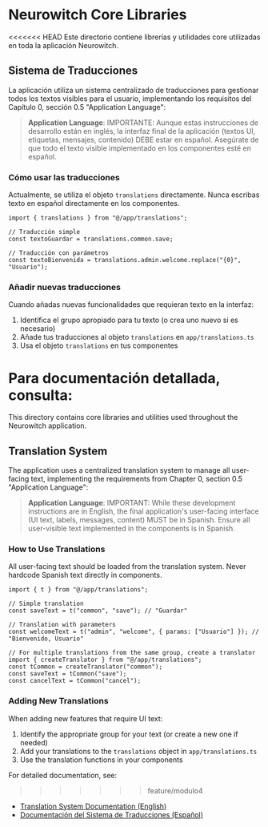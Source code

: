 # Neurowitch Core Libraries

<<<<<<< HEAD
Este directorio contiene librerías y utilidades core utilizadas en toda la aplicación Neurowitch.

## Sistema de Traducciones

La aplicación utiliza un sistema centralizado de traducciones para gestionar todos los textos visibles para el usuario, implementando los requisitos del Capítulo 0, sección 0.5 "Application Language":

> **Application Language**: IMPORTANTE: Aunque estas instrucciones de desarrollo están en inglés, la interfaz final de la aplicación (textos UI, etiquetas, mensajes, contenido) DEBE estar en español. Asegúrate de que todo el texto visible implementado en los componentes esté en español.

### Cómo usar las traducciones

Actualmente, se utiliza el objeto `translations` directamente. Nunca escribas texto en español directamente en los componentes.

```tsx
import { translations } from "@/app/translations";

// Traducción simple
const textoGuardar = translations.common.save;

// Traducción con parámetros
const textoBienvenida = translations.admin.welcome.replace("{0}", "Usuario");
```

### Añadir nuevas traducciones

Cuando añadas nuevas funcionalidades que requieran texto en la interfaz:

1. Identifica el grupo apropiado para tu texto (o crea uno nuevo si es necesario)
2. Añade tus traducciones al objeto `translations` en `app/translations.ts`
3. Usa el objeto `translations` en tus componentes

Para documentación detallada, consulta:
=======
This directory contains core libraries and utilities used throughout the Neurowitch application.

## Translation System

The application uses a centralized translation system to manage all user-facing text, implementing the requirements from Chapter 0, section 0.5 "Application Language":

> **Application Language**: IMPORTANT: While these development instructions are in English, the final application's user-facing interface (UI text, labels, messages, content) MUST be in Spanish. Ensure all user-visible text implemented in the components is in Spanish.

### How to Use Translations

All user-facing text should be loaded from the translation system. Never hardcode Spanish text directly in components.

```tsx
import { t } from "@/app/translations";

// Simple translation
const saveText = t("common", "save"); // "Guardar"

// Translation with parameters
const welcomeText = t("admin", "welcome", { params: ["Usuario"] }); // "Bienvenido, Usuario"

// For multiple translations from the same group, create a translator
import { createTranslator } from "@/app/translations";
const tCommon = createTranslator("common");
const saveText = tCommon("save");
const cancelText = tCommon("cancel");
```

### Adding New Translations

When adding new features that require UI text:

1. Identify the appropriate group for your text (or create a new one if needed)
2. Add your translations to the `translations` object in `app/translations.ts`
3. Use the translation functions in your components

For detailed documentation, see:
>>>>>>> feature/modulo4
- [Translation System Documentation (English)](../docs/translation-system.md)
- [Documentación del Sistema de Traducciones (Español)](../docs/sistema-traducciones.md)
